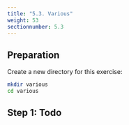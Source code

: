 ```yaml
---
title: "5.3. Various"
weight: 53
sectionnumber: 5.3
---
```



## Preparation

Create a new directory for this exercise:
```bash
mkdir various
cd various
```


## Step 1: Todo
